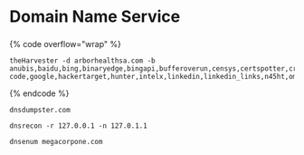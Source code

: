 # Domain Name Service

###

{% code overflow="wrap" %}
```
theHarvester -d arborhealthsa.com -b anubis,baidu,bing,binaryedge,bingapi,bufferoverun,censys,certspotter,crtsh,dnsdumpster,duckduckgo,fullhunt,github-code,google,hackertarget,hunter,intelx,linkedin,linkedin_links,n45ht,omnisint,otx,pentesttools,projectdiscovery,qwant,rapiddns,rocketreach,securityTrails,spyse,sublist3r,threatcrowd,threatminer,trello,twitter,urlscan,virustotal,yahoo,zoomeye
```
{% endcode %}

```
dnsdumpster.com
```

```
dnsrecon -r 127.0.0.1 -n 127.0.1.1
```

```
dnsenum megacorpone.com
```
